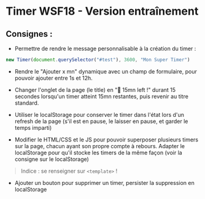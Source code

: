 # Timer WSF18 - Version entraînement

## Consignes :
- Permettre de rendre le message personnalisable à la création du timer :
```js
new Timer(document.querySelector("#test"), 3600, "Mon Super Timer")
```

- Rendre le "Ajouter x mn" dynamique avec un champ de formulaire, pour pouvoir ajouter entre 1s et 12h.

- Changer l'onglet de la page (le title) en "🔔 15mn left !" durant 15 secondes lorsqu'un timer atteint 15mn restantes, puis revenir au titre standard.

- Utiliser le localStorage pour conserver le timer dans l'état lors d'un refresh de la page (s'il est en pause, le laisser en pause, et garder le temps imparti)

- Modifier le HTML/CSS et le JS pour pouvoir superposer plusieurs timers sur la page, chacun ayant son propre compte à rebours. Adapter le localStorage pour qu'il stocke les timers de la même façon (voir la consigne sur le localStorage)

> Indice : se renseigner sur `<template>` !

- Ajouter un bouton pour supprimer un timer, persister la suppression en localStorage